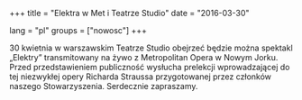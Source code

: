 +++
title = "Elektra w Met i Teatrze Studio" 
date = "2016-03-30"

lang = "pl"
groups = ["nowosc"]
+++

30 kwietnia w warszawskim Teatrze Studio obejrzeć będzie można spektakl „Elektry” transmitowany na żywo z Metropolitan Opera w Nowym Jorku. 
Przed przedstawieniem publiczność wysłucha prelekcji wprowadzającej do tej niezwykłej opery Richarda Straussa przygotowanej przez członków naszego Stowarzyszenia. 
Serdecznie zapraszamy.
